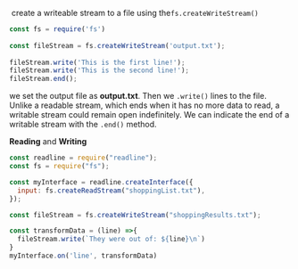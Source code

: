 
 create a writeable stream to a file using the`fs.createWriteStream()`
```js
const fs = require('fs')  
  
const fileStream = fs.createWriteStream('output.txt');  
  
fileStream.write('This is the first line!');  
fileStream.write('This is the second line!');  
fileStream.end();
```

we set the output file as **output.txt**. Then we `.write()` lines to the file. Unlike a readable stream, which ends when it has no more data to read, a writable stream could remain open indefinitely. We can indicate the end of a writable stream with the `.end()` method.


**Reading** and **Writing**

```js
const readline = require("readline");
const fs = require("fs");

const myInterface = readline.createInterface({
  input: fs.createReadStream("shoppingList.txt"),
});

const fileStream = fs.createWriteStream("shoppingResults.txt");

const transformData = (line) =>{
  fileStream.write(`They were out of: ${line}\n`)
}
myInterface.on('line', transformData)
```
